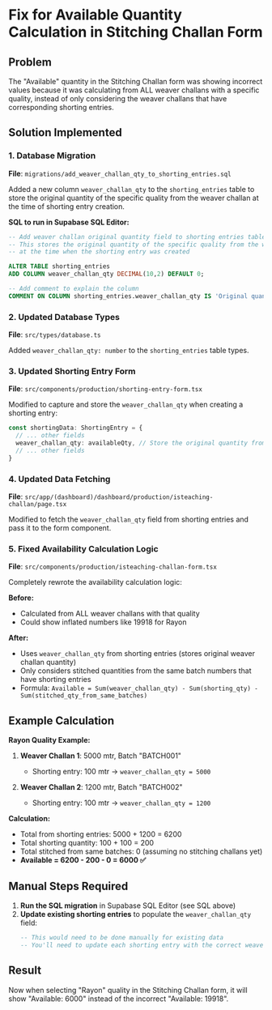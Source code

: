 # Fix for Available Quantity Calculation in Stitching Challan Form

## Problem
The "Available" quantity in the Stitching Challan form was showing incorrect values because it was calculating from ALL weaver challans with a specific quality, instead of only considering the weaver challans that have corresponding shorting entries.

## Solution Implemented

### 1. Database Migration
**File**: `migrations/add_weaver_challan_qty_to_shorting_entries.sql`

Added a new column `weaver_challan_qty` to the `shorting_entries` table to store the original quantity of the specific quality from the weaver challan at the time of shorting entry creation.

**SQL to run in Supabase SQL Editor:**
```sql
-- Add weaver challan original quantity field to shorting entries table
-- This stores the original quantity of the specific quality from the weaver challan
-- at the time when the shorting entry was created

ALTER TABLE shorting_entries 
ADD COLUMN weaver_challan_qty DECIMAL(10,2) DEFAULT 0;

-- Add comment to explain the column
COMMENT ON COLUMN shorting_entries.weaver_challan_qty IS 'Original quantity of the selected quality from the weaver challan at the time of shorting entry creation';
```

### 2. Updated Database Types
**File**: `src/types/database.ts`

Added `weaver_challan_qty: number` to the `shorting_entries` table types.

### 3. Updated Shorting Entry Form
**File**: `src/components/production/shorting-entry-form.tsx`

Modified to capture and store the `weaver_challan_qty` when creating a shorting entry:
```typescript
const shortingData: ShortingEntry = {
  // ... other fields
  weaver_challan_qty: availableQty, // Store the original quantity from weaver challan
  // ... other fields
}
```

### 4. Updated Data Fetching
**File**: `src/app/(dashboard)/dashboard/production/isteaching-challan/page.tsx`

Modified to fetch the `weaver_challan_qty` field from shorting entries and pass it to the form component.

### 5. Fixed Availability Calculation Logic
**File**: `src/components/production/isteaching-challan-form.tsx`

Completely rewrote the availability calculation logic:

**Before:**
- Calculated from ALL weaver challans with that quality
- Could show inflated numbers like 19918 for Rayon

**After:**
- Uses `weaver_challan_qty` from shorting entries (stores original weaver challan quantity)
- Only considers stitched quantities from the same batch numbers that have shorting entries
- Formula: `Available = Sum(weaver_challan_qty) - Sum(shorting_qty) - Sum(stitched_qty_from_same_batches)`

## Example Calculation

**Rayon Quality Example:**
1. **Weaver Challan 1**: 5000 mtr, Batch "BATCH001"
   - Shorting entry: 100 mtr → `weaver_challan_qty = 5000`
   
2. **Weaver Challan 2**: 1200 mtr, Batch "BATCH002"  
   - Shorting entry: 100 mtr → `weaver_challan_qty = 1200`

**Calculation:**
- Total from shorting entries: 5000 + 1200 = 6200
- Total shorting quantity: 100 + 100 = 200
- Total stitched from same batches: 0 (assuming no stitching challans yet)
- **Available = 6200 - 200 - 0 = 6000 ✅**

## Manual Steps Required

1. **Run the SQL migration** in Supabase SQL Editor (see SQL above)
2. **Update existing shorting entries** to populate the `weaver_challan_qty` field:
   ```sql
   -- This would need to be done manually for existing data
   -- You'll need to update each shorting entry with the correct weaver_challan_qty
   ```

## Result
Now when selecting "Rayon" quality in the Stitching Challan form, it will show "Available: 6000" instead of the incorrect "Available: 19918".